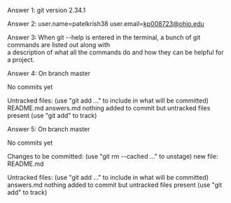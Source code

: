 Answer 1: 
git version 2.34.1

Answer 2: 
user.name=patelkrish38
user.email=kp008723@ohio.edu

Answer 3:
When git --help is entered in the terminal, a bunch of git commands are listed out along with   
a description of what all the commands do and how they can be helpful for a project.

Answer 4:
On branch master

No commits yet

Untracked files:
    (use "git add <file>..." to include in what will be committed)
        README.md
        answers.md
nothing added to commit but untracked files present (use "git add" to track)

Answer 5:
On branch master

No commits yet

Changes to be committed:
    (use "git rm --cached <file>..." to unstage)
        new file: README.md

Untracked files:
    (use "git add <file>..." to include in what will be committed)
        answers.md
nothing added to commit but untracked files present (use "git add" to track)



        